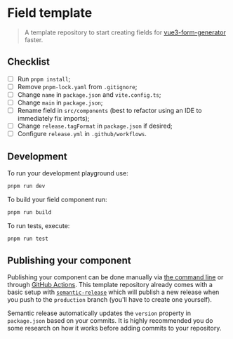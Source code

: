 # Field template
> A template repository to start creating fields for [vue3-form-generator](https://github.com/kevinkosterr/vue3-form-generator) faster.

## Checklist
- [ ] Run `pnpm install`;
- [ ] Remove `pnpm-lock.yaml` from `.gitignore`;
- [ ] Change `name` in `package.json` and `vite.config.ts`;
- [ ] Change `main` in `package.json`;
- [ ] Rename field in `src/components` (best to refactor using an IDE to immediately fix imports);
- [ ] Change `release.tagFormat` in `package.json` if desired;
- [ ] Configure `release.yml` in `.github/workflows`.

## Development
To run your development playground use:
```bash
pnpm run dev
```

To build your field component run:
```bash
pnpm run build
```

To run tests, execute:
```bash
pnpm run test
```

## Publishing your component
Publishing your component can be done manually via [the command line](https://www.freecodecamp.org/news/how-to-create-and-publish-your-first-npm-package/#heading-how-to-publish-your-npm-package) or through [GitHub Actions](https://docs.github.com/en/actions/use-cases-and-examples/publishing-packages/publishing-nodejs-packages).
This template repository already comes with a basic setup with [`semantic-release`](https://github.com/semantic-release/semantic-release) which will publish a new release 
when you push to the `production` branch (you'll have to create one yourself).

Semantic release automatically updates the `version` property in `package.json` based on your commits. It is highly
recommended you do some research on how it works before adding commits to your repository.
